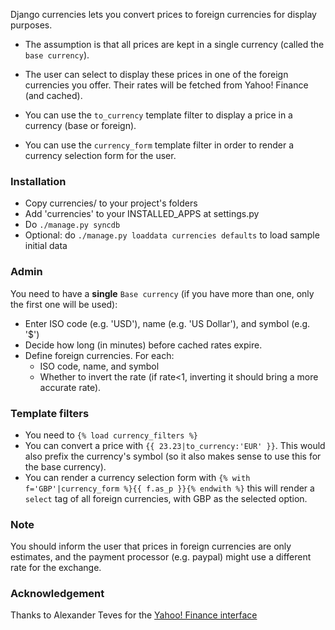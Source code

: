 Django currencies lets you convert prices to foreign currencies for display purposes.

* The assumption is that all prices are kept in a single currency (called the `base currency`).

* The user can select to display these prices in one of the foreign currencies you offer.
  Their rates will be fetched from Yahoo! Finance (and cached).

* You can use the `to_currency` template filter to display a price in a currency (base or foreign).

* You can use the `currency_form` template filter in order to render a currency selection form for
  the user.

### Installation

* Copy currencies/ to your project's folders
* Add 'currencies' to your INSTALLED_APPS at settings.py
* Do `./manage.py syncdb`
* Optional: do `./manage.py loaddata currencies defaults` to load sample initial data
### Admin

You need to have a **single** `Base currency` (if you have more than one, only the first one will be used):

* Enter ISO code (e.g. 'USD'), name (e.g. 'US Dollar'), and symbol (e.g. '$')
* Decide how long (in minutes) before cached rates expire.
* Define foreign currencies. For each:
  * ISO code, name, and symbol
  * Whether to invert the rate (if rate<1, inverting it should bring a more accurate rate).

### Template filters

* You need to `{% load currency_filters %}`
* You can convert a price with `{{ 23.23|to_currency:'EUR' }}`.
  This would also prefix the currency's symbol (so it also makes sense to use this for the base currency).
* You can render a currency selection form with
  `{% with f='GBP'|currency_form %}{{ f.as_p }}{% endwith %}`
  this will render a `select` tag of all foreign currencies, with GBP as the selected option.

### Note

You should inform the user that prices in foreign currencies are only estimates,
and the payment processor (e.g. paypal) might use a different rate for the exchange.

### Acknowledgement

Thanks to Alexander Teves for the [Yahoo! Finance interface](https://github.com/alexanderteves/CurrencyExchangeRate)
